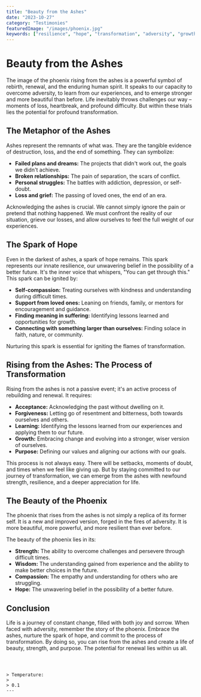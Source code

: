 ```yaml
---
title: "Beauty from the Ashes"
date: "2023-10-27"
category: "Testimonies"
featuredImage: "/images/phoenix.jpg"
keywords: ["resilience", "hope", "transformation", "adversity", "growth"]
---
```


# Beauty from the Ashes

The image of the phoenix rising from the ashes is a powerful symbol of rebirth, renewal, and the enduring human spirit. It speaks to our capacity to overcome adversity, to learn from our experiences, and to emerge stronger and more beautiful than before. Life inevitably throws challenges our way – moments of loss, heartbreak, and profound difficulty. But within these trials lies the potential for profound transformation.

## The Metaphor of the Ashes

Ashes represent the remnants of what was. They are the tangible evidence of destruction, loss, and the end of something. They can symbolize:

- **Failed plans and dreams:** The projects that didn't work out, the goals we didn't achieve.
- **Broken relationships:** The pain of separation, the scars of conflict.
- **Personal struggles:** The battles with addiction, depression, or self-doubt.
- **Loss and grief:** The passing of loved ones, the end of an era.

Acknowledging the ashes is crucial. We cannot simply ignore the pain or pretend that nothing happened. We must confront the reality of our situation, grieve our losses, and allow ourselves to feel the full weight of our experiences.

## The Spark of Hope

Even in the darkest of ashes, a spark of hope remains. This spark represents our innate resilience, our unwavering belief in the possibility of a better future. It's the inner voice that whispers, "You can get through this." This spark can be ignited by:

- **Self-compassion:** Treating ourselves with kindness and understanding during difficult times.
- **Support from loved ones:** Leaning on friends, family, or mentors for encouragement and guidance.
- **Finding meaning in suffering:** Identifying lessons learned and opportunities for growth.
- **Connecting with something larger than ourselves:** Finding solace in faith, nature, or community.

Nurturing this spark is essential for igniting the flames of transformation.

## Rising from the Ashes: The Process of Transformation

Rising from the ashes is not a passive event; it's an active process of rebuilding and renewal. It requires:

- **Acceptance:** Acknowledging the past without dwelling on it.
- **Forgiveness:** Letting go of resentment and bitterness, both towards ourselves and others.
- **Learning:** Identifying the lessons learned from our experiences and applying them to our future.
- **Growth:** Embracing change and evolving into a stronger, wiser version of ourselves.
- **Purpose:** Defining our values and aligning our actions with our goals.

This process is not always easy. There will be setbacks, moments of doubt, and times when we feel like giving up. But by staying committed to our journey of transformation, we can emerge from the ashes with newfound strength, resilience, and a deeper appreciation for life.

## The Beauty of the Phoenix

The phoenix that rises from the ashes is not simply a replica of its former self. It is a new and improved version, forged in the fires of adversity. It is more beautiful, more powerful, and more resilient than ever before.

The beauty of the phoenix lies in its:

- **Strength:** The ability to overcome challenges and persevere through difficult times.
- **Wisdom:** The understanding gained from experience and the ability to make better choices in the future.
- **Compassion:** The empathy and understanding for others who are struggling.
- **Hope:** The unwavering belief in the possibility of a better future.

## Conclusion

Life is a journey of constant change, filled with both joy and sorrow. When faced with adversity, remember the story of the phoenix. Embrace the ashes, nurture the spark of hope, and commit to the process of transformation. By doing so, you can rise from the ashes and create a life of beauty, strength, and purpose. The potential for renewal lies within us all.

```



> Temperature:
>
> 0.1
---

```
